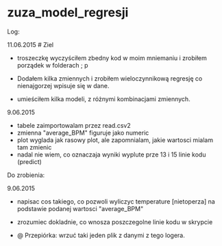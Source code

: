 # zuza_model_regresji

Log:

11.06.2015 # Ziel

* troszeczkę wyczyściłem zbedny kod w moim mniemaniu i zrobiłem porządek w folderach ; p
* Dodałem kilka zmiennych i zrobiłem wieloczynnikową regresję co nienajgorzej wpisuje się w dane.

* umieściłem kilka modeli, z różnymi kombinacjami zmiennych.

9.06.2015

* tabele zaimportowalam przez read.csv2
* zmienna "average_BPM" figuruje jako numeric
* plot wyglada jak rasowy plot, ale zapomnialam, jakie wartosci mialam tam zmienic
* nadal nie wiem, co oznaczaja wyniki wyplute prze 13 i 15 linie kodu (predict)

Do zrobienia:

9.06.2015

* napisac cos takiego, co pozwoli wyliczyc temperature [nietoperza] na podstawie podanej wartosci "average_BPM"
* zrozumiec dokladnie, co wnosza poszczegolne linie kodu w skrypcie

* @ Przepiórka: wrzuć taki jeden plik z danymi z tego logera.
